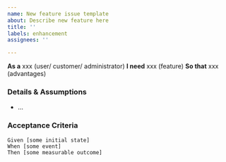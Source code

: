 ```yaml
---
name: New feature issue template
about: Describe new feature here
title: ''
labels: enhancement
assignees: ''

---
```


**As a** xxx (user/ customer/ administrator)
**I need** xxx (feature)
**So that** xxx (advantages)
### Details & Assumptions
* ...
### Acceptance Criteria
```gherkin
Given [some initial state]
When [some event]
Then [some measurable outcome]
```
